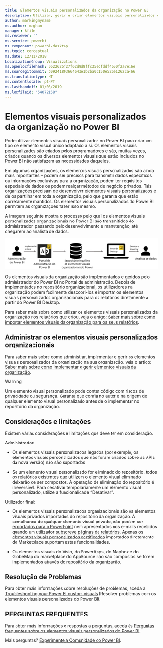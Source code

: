 ```yaml
---
title: Elementos visuais personalizados da organização no Power BI
description: Utilizar, gerir e criar elementos visuais personalizados organizacionais no Power BI
author: markingmyname
ms.author: maghan
manager: kfile
ms.reviewer: ''
ms.service: powerbi
ms.component: powerbi-desktop
ms.topic: conceptual
ms.date: 12/11/2018
LocalizationGroup: Visualizations
ms.openlocfilehash: 6622625f27f62d9d8ffc35ecfddf4550f2a7e16e
ms.sourcegitcommit: c09241803664643e1b2ba0c150e525e1262ca466
ms.translationtype: HT
ms.contentlocale: pt-PT
ms.lasthandoff: 01/08/2019
ms.locfileid: "54072158"
---
```

# <a name="organizational-custom-visuals-in-power-bi"></a>Elementos visuais personalizados da organização no Power BI

Pode utilizar elementos visuais personalizados no Power BI para criar um tipo de elemento visual único adaptado a si. Os elementos visuais personalizados são criados pelos programadores e são, muitas vezes, criados quando os diversos elementos visuais que estão incluídos no Power BI não satisfazem as necessidades daqueles.

Em algumas organizações, os elementos visuais personalizados são ainda mais importantes – podem ser precisos para transmitir dados específicos ou informações exclusivas para a organização, podem ter requisitos especiais de dados ou podem realçar métodos de negócio privados. Tais organizações precisam de desenvolver elementos visuais personalizados e de os partilhar em toda a organização, pelo que garanta que estão corretamente mantidos. Os elementos visuais personalizados do Power BI permitem às organizações fazer isso mesmo.

A imagem seguinte mostra o processo pelo qual os elementos visuais personalizados organizacionais no Power BI são transmitidos do administrador, passando pelo desenvolvimento e manutenção, até chegarem ao analista de dados.

![Imagem dos elementos visuais personalizados](media/power-bi-custom-visuals-organizational/custom-visual-org-01.jpg)

Os elementos visuais da organização são implementados e geridos pelo administrador do Power BI no Portal de administração. Depois de implementados no repositório organizacional, os utilizadores na organização podem facilmente descobri-los e importar os elementos visuais personalizados organizacionais para os relatórios diretamente a partir do Power BI Desktop.

Para saber mais sobre como utilizar os elementos visuais personalizados da organização nos relatórios que criou, veja o artigo: [Saber mais sobre como importar elementos visuais da organização para os seus relatórios](power-bi-custom-visuals.md).

## <a name="administer-organizational-custom-visuals"></a>Administrar os elementos visuais personalizados organizacionais

Para saber mais sobre como administrar, implementar e gerir os elementos visuais personalizados da organização na sua organização, veja o artigo: [Saber mais sobre como implementar e gerir elementos visuais da organização](https://go.microsoft.com/fwlink/?linkid=866790).

> [!WARNING]
> Um elemento visual personalizado pode conter código com riscos de privacidade ou segurança. Garanta que confia no autor e na origem de qualquer elemento visual personalizado antes de o implementar no repositório da organização.

## <a name="considerations-and-limitations"></a>Considerações e limitações

Existem várias considerações e limitações que deve ter em consideração.

Administrador:

* Os elementos visuais personalizados legados (por exemplo, os elementos visuais personalizados que não foram criados sobre as APIs da nova versão) não são suportados

* Se um elemento visual personalizado for eliminado do repositório, todos os relatórios existentes que utilizem o elemento visual eliminado deixarão de ser compostos. A operação de eliminação do repositório é irreversível. Para desativar temporariamente um elemento visual personalizado, utilize a funcionalidade “Desativar”.

Utilizador final:

* Os elementos visuais personalizados organizacionais são os elementos visuais privados importados do repositório da organização. À semelhança de qualquer elemento visual privado, não podem ser [exportados para o PowerPoint](https://docs.microsoft.com/power-bi/consumer/end-user-powerpoint) nem apresentados nos e-mails recebidos quando um utilizador [subscreve páginas de relatórios](https://docs.microsoft.com/power-bi/consumer/end-user-subscribe). Apenas os [elementos visuais personalizados certificados](https://docs.microsoft.com/power-bi/power-bi-custom-visuals-certified) importados diretamente do Marketplace suportam estas funcionalidades.

* Os elementos visuais do Visio, do PowerApps, do Mapbox e do GlobeMap do marketplace do AppSource não são compostos se forem implementados através do repositório da organização.

## <a name="troubleshoot"></a>Resolução de Problemas

Para obter mais informações sobre resoluções de problemas, aceda a [Troubleshooting your Power BI custom visuals](power-bi-custom-visuals-troubleshoot.md) (Resolver problemas com os elementos visuais personalizados do Power BI).

## <a name="faq"></a>PERGUNTAS FREQUENTES

Para obter mais informações e respostas a perguntas, aceda às [Perguntas frequentes sobre os elementos visuais personalizados do Power BI](power-bi-custom-visuals-faq.md#organizational-custom-visuals).

Mais perguntas? [Experimente a Comunidade do Power BI](http://community.powerbi.com/).

